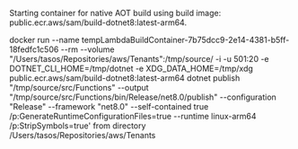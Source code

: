 Starting container for native AOT build using build image: public.ecr.aws/sam/build-dotnet8:latest-arm64.

docker run --name tempLambdaBuildContainer-7b75dcc9-2e14-4381-b5ff-18fedfc1c506 --rm --volume "/Users/tasos/Repositories/aws/Tenants":/tmp/source/ -i -u 501:20 -e DOTNET_CLI_HOME=/tmp/dotnet -e XDG_DATA_HOME=/tmp/xdg public.ecr.aws/sam/build-dotnet8:latest-arm64 dotnet publish "/tmp/source/src/Functions" --output "/tmp/source/src/Functions/bin/Release/net8.0/publish" --configuration "Release" --framework "net8.0" --self-contained true /p:GenerateRuntimeConfigurationFiles=true --runtime linux-arm64 /p:StripSymbols=true' from directory /Users/tasos/Repositories/aws/Tenants